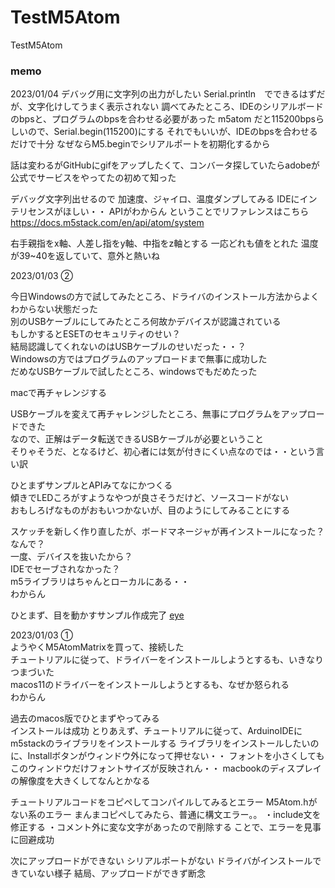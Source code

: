 # TestM5Atom
TestM5Atom

### memo

2023/01/04
デバッグ用に文字列の出力がしたい
Serial.println　でできるはずだが、文字化けしてうまく表示されない
調べてみたところ、IDEのシリアルボードのbpsと、プログラムのbpsを合わせる必要があった
m5atom だと115200bpsらしいので、Serial.begin(115200)にする
それでもいいが、IDEのbpsを合わせるだけで十分
なぜならM5.beginでシリアルポートを初期化するから

話は変わるがGitHubにgifをアップしたくて、コンバータ探していたらadobeが公式でサービスをやってたの初めて知った

デバッグ文字列出せるので
加速度、ジャイロ、温度ダンプしてみる
IDEにインテリセンスがほしい・・
APIがわからん
ということでリファレンスはこちら
https://docs.m5stack.com/en/api/atom/system

右手親指をx軸、人差し指をy軸、中指をz軸とする
一応どれも値をとれた
温度が39~40を返していて、意外と熱いね


2023/01/03 ②

今日Windowsの方で試してみたところ、ドライバのインストール方法からよくわからない状態だった<br>
別のUSBケーブルにしてみたところ何故かデバイスが認識されている<br>
もしかするとESETのセキュリティのせい？<br>
結局認識してくれないのはUSBケーブルのせいだった・・？<br>
Windowsの方ではプログラムのアップロードまで無事に成功した<br>
だめなUSBケーブルで試したところ、windowsでもだめたった<br>

macで再チャレンジする

USBケーブルを変えて再チャレンジしたところ、無事にプログラムをアップロードできた<br>
なので、正解はデータ転送できるUSBケーブルが必要ということ<br>
そりゃそうだ、となるけど、初心者には気が付きにくい点なのでは・・という言い訳<br>

ひとまずサンプルとAPIみてなにかつくる<br>
傾きでLEDころがすようなやつが良さそうだけど、ソースコードがない<br>
おもしろげなものがおもいつかないが、目のようにしてみることにする<br>

スケッチを新しく作り直したが、ボードマネージャが再インストールになった？なんで？<br>
一度、デバイスを抜いたから？<br>
IDEでセーブされなかった？<br>
m5ライブラリはちゃんとローカルにある・・<br>
わからん<br>

ひとまず、目を動かすサンプル作成完了
[eye](https://github.com/Nagaholish/TestArduino/blob/main/M5Atom/M5Atom_matrix_eye/M5Atom_matrix_eye.gif)

2023/01/03 ①<br>
ようやくM5AtomMatrixを買って、接続した<br>
チュートリアルに従って、ドライバーをインストールしようとするも、いきなりつまづいた<br>
macos11のドライバーをインストールしようとするも、なぜか怒られる<br>
わからん<br>

過去のmacos版でひとまずやってみる<br>
インストールは成功
とりあえず、チュートリアルに従って、ArduinoIDEにm5stackのライブラリをインストールする
ライブラリをインストールしたいのに、Installボタンがウィンドウ外になって押せない・・
フォントを小さくしてもこのウィンドウだけフォントサイズが反映されん・・
macbookのディスプレイの解像度を大きくしてなんとかなる

チュートリアルコードをコピペしてコンパイルしてみるとエラー
M5Atom.hがない系のエラー
まんまコピペしてみたら、普通に構文エラー。。
・include文を修正する
・コメント外に変な文字があったので削除する
ことで、エラーを見事に回避成功

次にアップロードができない
シリアルポートがない
ドライバがインストールできていない様子
結局、アップロードができず断念
